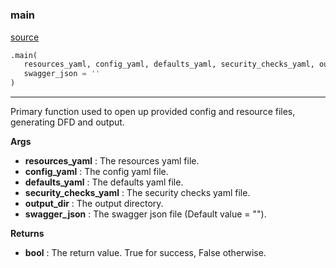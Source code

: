 #


### main
[source](https://github.com/tjtharrison/pytmac/blob/main/./pytmac.py/#L93)
```python
.main(
   resources_yaml, config_yaml, defaults_yaml, security_checks_yaml, output_dir,
   swagger_json = ''
)
```

---
Primary function used to open up provided config and resource files, generating DFD and output.


**Args**

* **resources_yaml**  : The resources yaml file.
* **config_yaml**  : The config yaml file.
* **defaults_yaml**  : The defaults yaml file.
* **security_checks_yaml**  : The security checks yaml file.
* **output_dir**  : The output directory.
* **swagger_json**  : The swagger json file (Default value = "").


**Returns**

* **bool**  : The return value. True for success, False otherwise.

